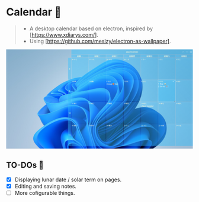 # Calendar 📅

> - A desktop calendar based on electron, inspired by [https://www.xdiarys.com/].
> - Using [https://github.com/meslzy/electron-as-wallpaper].

![Preview](screenshot.png)

## TO-DOs 📃

- [x] Displaying lunar date / solar term on pages.
- [x] Editing and saving notes.
- [ ] More cofigurable things.
